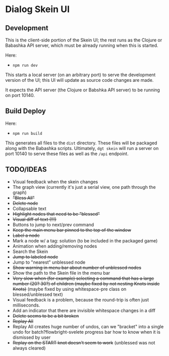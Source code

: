 # Dialog Skein UI

## Development

This is the client-side portion of the Skein UI; the rest runs as the Clojure or Babashka API server, which must be already running when this is started.

Here:

- `npm run dev`

This starts a local server (on an arbitrary port) to serve the development version of the UI; this UI will update as source code changes are made.

It expects the API server (the Clojure or Babshka API server) to be running on port 10140.

## Build Deploy

Here:

- `npm run build`

This generates all files to the `dist` directory.  These files will be packaged along with the Babashka scripts.  Ultimately, `dgt skein` will run
a server on port 10140 to serve these files as well as the `/api` endpoint.

## TODO/IDEAS

- Visual feedback when the skein changes
- The graph view (currently it's just a serial view, one path through the graph)
- ~~"Bless All"~~
- ~~Delete node~~
- Collapsable text
- ~~Highlight nodes that need to be "blessed"~~
- ~~Visual diff of text (!!!)~~
- Buttons to jump to next/prev command
- ~~Keep the main menu bar pinned to the top of the window~~
- ~~Label a node~~
- Mark a node w/ a tag: solution (to be included in the packaged game)
- Animation when adding/removing nodes
- Search the Skein
- ~~Jump to labeled node~~
- Jump to "nearest" unblessed node
- ~~Show warning in menu bar about number of unblessed nodes~~
- Show the path to the Skein file in the menu bar
- ~~Very slow when (for example) selecting a command that has a large number (20? 30?) of children (maybe fixed by not nesting Knots inside Knots)~~ (maybe fixed by using whitespace-pre class on blessed/unblessed text)
- Visual feedback is a problem, because the round-trip is often just milliseconds.
- Add an indicator that there are invisible whitespace changes in a diff
- ~~Delete seems to be a bit broken~~
- ~~Replay All~~
- Replay All creates huge number of undos, can we "bracket" into a single undo for batch?flowbright-svelete progress bar how to know when it is dismissed by user
- ~~Replay on the START knot doesn't seem to work~~ (unblessed was not always cleared)
